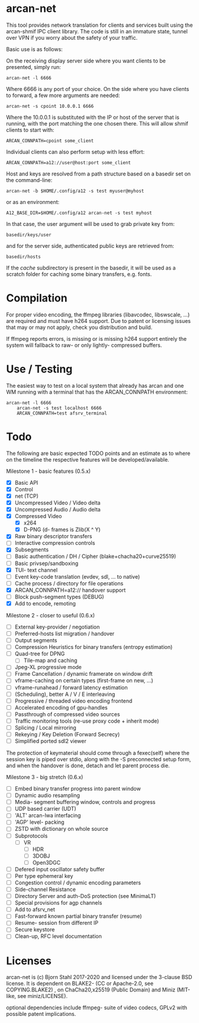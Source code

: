 # arcan-net

This tool provides network translation for clients and services built
using the arcan-shmif IPC client library. The code is still in an
immature state, tunnel over VPN if you worry about the safety of your
traffic.

Basic use is as follows:

On the receiving display server side where you want clients to be
presented, simply run:

    arcan-net -l 6666

Where 6666 is any port of your choice. On the side where you have
clients to forward, a few more arguments are needed:

    arcan-net -s cpoint 10.0.0.1 6666

Where the 10.0.0.1 is substituted with the IP or host of the server
that is running, with the port matching the one chosen there. This
will allow shmif clients to start with:

    ARCAN_CONNPATH=cpoint some_client

Individual clients can also perform setup with less effort:

    ARCAN_CONNPATH=a12://user@host:port some_client

Host and keys are resolved from a path structure based on a basedir
set on the command-line:

    arcan-net -b $HOME/.config/a12 -s test myuser@myhost

or as an environment:

    A12_BASE_DIR=$HOME/.config/a12 arcan-net -s test myhost

In that case, the user argument will be used to grab private key from:

    basedir/keys/user

and for the server side, authenticated public keys are retrieved from:

    basedir/hosts

If the _cache_ subdirectory is present in the basedir, it will be used
as a scratch folder for caching some binary transfers, e.g. fonts.

# Compilation

For proper video encoding, the ffmpeg libraries (libavcodec, libswscale,
...) are required and must have h264 support. Due to patent or licensing
issues that may or may not apply, check you distribution and build.

If ffmpeg reports errors, is missing or is missing h264 support entirely
the system will fallback to raw- or only lightly- compressed buffers.

# Use / Testing

The easiest way to test on a local system that already has arcan and one
WM running with a terminal that has the ARCAN\_CONNPATH environment:

    arcan-net -l 6666
		arcan-net -s test localhost 6666
		ARCAN_CONNPATH=test afsrv_terminal

# Todo

The following are basic expected TODO points and an estimate as to where
on the timeline the respective features will be developed/available.

Milestone 1 - basic features (0.5.x)

- [x] Basic API
- [x] Control
- [x] net (TCP)
- [x] Uncompressed Video / Video delta
- [x] Uncompressed Audio / Audio delta
- [x] Compressed Video
	-  [x] x264
	-  [x] D-PNG (d- frames is Zlib(X ^ Y)
- [x] Raw binary descriptor transfers
- [ ] Interactive compression controls
- [x] Subsegments
- [ ] Basic authentication / DH / Cipher (blake+chacha20+curve25519)
- [ ] Basic privsep/sandboxing
- [x] TUI- text channel
- [ ] Event key-code translation (evdev, sdl, ... to native)
- [ ] Cache process / directory for file operations
- [x] ARCAN\_CONNPATH=a12:// handover support
- [ ] Block push-segment types (DEBUG)
- [x] Add to encode, remoting

Milestone 2 - closer to useful (0.6.x)

- [ ] External key-provider / negotiation
- [ ] Preferred-hosts list migration / handover
- [ ] Output segments
- [ ] Compression Heuristics for binary transfers (entropy estimation)
- [ ] Quad-tree for DPNG
  - [ ] Tile-map and caching
- [ ] Jpeg-XL progressive mode
- [ ] Frame Cancellation / dynamic framerate on window drift
- [ ] vframe-caching on certain types (first-frame on new, ...)
- [ ] vframe-runahead / forward latency estimation
- [ ] (Scheduling), better A / V / E interleaving
- [ ] Progressive / threaded video encoding frontend
- [ ] Accelerated encoding of gpu-handles
- [ ] Passthrough of compressed video sources
- [ ] Traffic monitoring tools (re-use proxy code + inherit mode)
- [ ] Splicing / Local mirroring
- [ ] Rekeying / Key Deletion (Forward Secrecy)
- [ ] Simplified ported sdl2 viewer

The protection of keymaterial should come through a fexec(self) where the
session key is piped over stdio, along with the -S preconnected setup form,
and when the handover is done, detach and let parent process die.

Milestone 3 - big stretch (0.6.x)

- [ ] Embed binary transfer progress into parent window
- [ ] Dynamic audio resampling
- [ ] Media- segment buffering window, controls and progress
- [ ] UDP based carrier (UDT)
- [ ] 'ALT' arcan-lwa interfacing
- [ ] 'AGP' level- packing
- [ ] ZSTD with dictionary on whole source
- [ ] Subprotocols
  - [ ] VR
	- [ ] HDR
	- [ ] 3DOBJ
	- [ ] Open3DGC
- [ ] Defered input oscillator safety buffer
- [ ] Per type ephemeral key
- [ ] Congestion control / dynamic encoding parameters
- [ ] Side-channel Resistance
- [ ] Directory Server and auth-DoS protection (see MinimaLT)
- [ ] Special provisions for agp channels
- [ ] Add to afsrv\_net
- [ ] Fast-forward known partial binary transfer (resume)
- [ ] Resume- session from different IP
- [ ] Secure keystore
- [ ] Clean-up, RFC level documentation

# Licenses

arcan-net is (c) Bjorn Stahl 2017-2020 and licensed under the 3-clause BSD
license. It is dependent on BLAKE2- (CC or Apache-2.0, see COPYING.BLAKE2)
, on ChaCha20,x25519 (Public Domain) and Miniz (MIT-like, see miniz/LICENSE).

optional dependencies include ffmpeg- suite of video codecs, GPLv2 with
possible patent implications.
